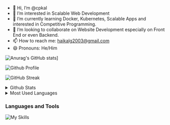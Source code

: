 - 👋 Hi, I’m @cpkal
- 👀 I’m interested in Scalable Web Development 
- 🌱 I’m currently learning Docker, Kubernetes, Scalable Apps and interested in Competitive Programming.
- 💞️ I’m looking to collaborate on Website Development especially on Front End  or even Backend. 
- 📫 How to reach me: haikalg2003@gmail.com
- 😄 Pronouns: He/Him

![Anurag's GitHub stats](https://github-readme-stats.vercel.app/api?username=cpkal&show_icons=true&theme=tokyonight)]
<br/>
  
![Github Profile](https://komarev.com/ghpvc/?username=cpkal&style=for-the-badge)

![GitHub Streak](https://streak-stats.demolab.com?user=cpkal&theme=transparent&hide_border=true)

<details>
  <summary>Github Stats</summary>
  <img align="center" src="https://github-readme-stats.vercel.app/api?username=cpkal&theme=transparent" />
</details>

<details>
  <summary>Most Used Languages</summary>
  <img align="center" src="https://github-readme-stats.vercel.app/api/top-langs/?username=cpkal&layout=pie&theme=transparent" />
</details>

### Languages and Tools
![My Skills](https://skillicons.dev/icons?i=js,html,css,tailwind,bootstrap,nodejs,react,nextjs,svelte,mysql,php,laravel,flutter,docker,postman)

<!---
cpkal/cpkal is a ✨ special ✨ repository because its `README.md` (this file) appears on your GitHub profile.
You can click the Preview link to take a look at your changes.
--->
